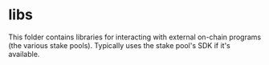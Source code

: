 # libs

This folder contains libraries for interacting with external on-chain programs (the various stake pools). Typically uses the stake pool's SDK if it's available.
 